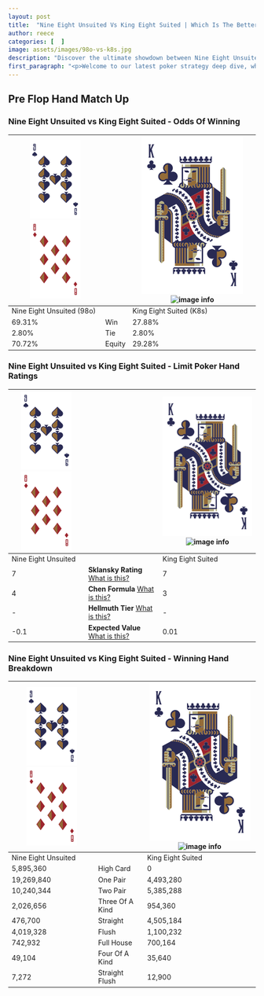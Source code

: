 ```yaml
---
layout: post
title:  "Nine Eight Unsuited Vs King Eight Suited | Which Is The Better Hand In Poker? A Complete Guide"
author: reece
categories: [  ]
image: assets/images/98o-vs-k8s.jpg
description: "Discover the ultimate showdown between Nine Eight Unsuited and King Eight Suited in poker! Uncover the odds, strategies, and scenarios where one hand triumphs over the other. Get ready to up your poker game with this thrilling analysis."
first_paragraph: "<p>Welcome to our latest poker strategy deep dive, where we're pitting two distinct hands against each other in a high-stakes showdown: Nine Eight Unsuited vs King Eight Suited.</p><p>In the dynamic world of poker, every decision counts, and knowing which hand holds the upper hand is key to your success at the table.</p><p>In this article, we'll dissect these two hands, explore the scenarios where one dominates the other, and equip you with the knowledge to make strategic choices that can tip the odds in your favor.</p><p>Get ready to unravel the intriguing dynamics of these poker hands and elevate your game to new heights.</p>"
---
```




[comment]: # (sp0)

## Pre Flop Hand Match Up

<div class="table hand-ratings" markdown="1"> 



### Nine Eight Unsuited vs King Eight Suited - Odds Of Winning


    
| ![image info](assets/images/hand1/9.png) ![image info](assets/images/hand1/8o.png) |  | ![image info](assets/images/hand2/K.png) ![image info](assets/images/hand2/8s.png) |
| -------- | -------- | -------- |
| Nine Eight Unsuited (98o) |  | King Eight Suited (K8s) |
| 69.31% | Win | 27.88% |
| 2.80% | Tie | 2.80% |
| 70.72% | Equity | 29.28% |




[comment]: # (sp1)



### Nine Eight Unsuited vs King Eight Suited - Limit Poker Hand Ratings


    
| ![image info](assets/images/hand1/9.png) ![image info](assets/images/hand1/8o.png) |  | ![image info](assets/images/hand2/K.png) ![image info](assets/images/hand2/8s.png) |
| -------- | -------- | -------- |
| Nine Eight Unsuited |  | King Eight Suited |
| 7 | **Sklansky Rating** [What is this?](/sklansky-rating-explained) | 7 |
| 4 | **Chen Formula** [What is this?](/chen-formula-explained) | 3 |
| - | **Hellmuth Tier** [What is this?](/Hellmuth-tier-explained) | - |
| -0.1 | **Expected Value** [What is this?](/expected-value-explained) | 0.01 |




[comment]: # (sp2)



### Nine Eight Unsuited vs King Eight Suited - Winning Hand Breakdown


    
| ![image info](assets/images/hand1/9.png) ![image info](assets/images/hand1/8o.png) |  | ![image info](assets/images/hand2/K.png) ![image info](assets/images/hand2/8s.png) |
| -------- | -------- | -------- |
| Nine Eight Unsuited |  | King Eight Suited |
| 5,895,360 | High Card | 0 |
| 19,269,840 | One Pair | 4,493,280 |
| 10,240,344 | Two Pair | 5,385,288 |
| 2,026,656 | Three Of A Kind | 954,360 |
| 476,700 | Straight | 4,505,184 |
| 4,019,328 | Flush | 1,100,232 |
| 742,932 | Full House | 700,164 |
| 49,104 | Four Of A Kind | 35,640 |
| 7,272 | Straight Flush | 12,900 |




[comment]: # (sp3)



</div>

[comment]: # (sp4)



[comment]: # (sp5)

